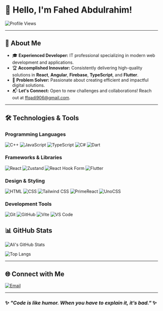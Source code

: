 # 👋 Hello, I'm Fahed Abdulrahim!

![Profile Views](https://komarev.com/ghpvc/?username=prosanabani&color=blue&style=for-the-badge)

---

## 🚀 About Me

- 🎓 **Experienced Developer:** IT professional specializing in modern web development and applications.
- 🏆 **Accomplished Innovator:** Consistently delivering high-quality solutions in **React**, **Angular**, **Firebase**, **TypeScript**, and **Flutter**.
- 💼 **Problem Solver:** Passionate about creating efficient and impactful digital solutions.
- 📬 **Let's Connect:** Open to new challenges and collaborations! Reach out at [ffqadi906@gmail.com](mailto:ffqadi906@gmail.com).

---

## 🛠️ Technologies & Tools

### **Programming Languages**
![C++](https://img.shields.io/badge/-C++-000?&logo=C++)
![JavaScript](https://img.shields.io/badge/-JavaScript-000?&logo=JavaScript)
![TypeScript](https://img.shields.io/badge/-TypeScript-000?&logo=TypeScript)
![C#](https://img.shields.io/badge/-C%23-000?style=flat&logo=C%20Sharp)
![Dart](https://img.shields.io/badge/-Dart-000?&logo=Dart)

### **Frameworks & Libraries**
![React](https://img.shields.io/badge/-React-000?&logo=React)
![Zustand](https://img.shields.io/badge/-Zustand-000?&logo=Zustand)
![React Hook Form](https://img.shields.io/badge/-React%20Hook%20Form-000?&logo=ReactHookForm)
![Flutter](https://img.shields.io/badge/-Flutter-000?&logo=Flutter)

### **Design & Styling**
![HTML](https://img.shields.io/badge/-HTML-000?&logo=HTML5)
![CSS](https://img.shields.io/badge/-CSS-000?&logo=CSS3)
![Tailwind CSS](https://img.shields.io/badge/-Tailwind%20CSS-000?&logo=TailwindCSS)
![PrimeReact](https://img.shields.io/badge/-PrimeReact-000?&logo=PrimeReact)
![UnoCSS](https://img.shields.io/badge/-UnoCSS-000?&logo=unocss&logoColor=white)

### **Development Tools**
![Git](https://img.shields.io/badge/-Git-000?&logo=Git)
![GitHub](https://img.shields.io/badge/-GitHub-000?&logo=GitHub)
![Vite](https://img.shields.io/badge/-Vite-000?style=flat&logo=Vite)
![VS Code](https://img.shields.io/badge/-VS%20Code-000?&logo=visualstudiocode&logoColor=007ACC)


## 📊 GitHub Stats

<div align="left">

![Ali's GitHub Stats](https://github-readme-stats.vercel.app/api?username=prosanabani&show_icons=true&hide_border=true&theme=radical)

![Top Langs](https://github-readme-stats.vercel.app/api/top-langs/?username=prosanabani&layout=compact&hide_border=true&theme=radical)

</div>

---

## 🌐 Connect with Me

<div align="left">

[![Email](https://img.shields.io/badge/Email-red?style=for-the-badge&logo=gmail&labelColor=red)](mailto:ffqadi906@gmail.com)

</div>

---

### ✨ _"Code is like humor. When you have to explain it, it’s bad."_ ✨
